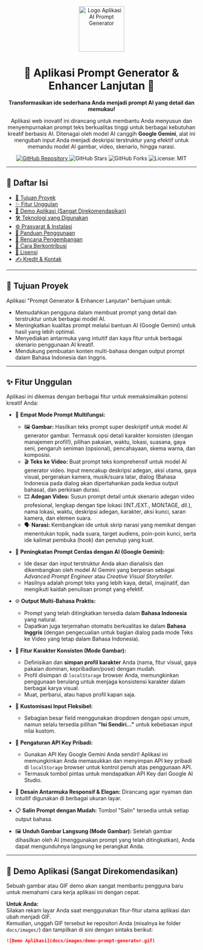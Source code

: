 <div align="center">
  <img src="https://img.icons8.com/fluency/96/artificial-intelligence.png" alt="Logo Aplikasi AI Prompt Generator" width="120" />
  
  <h1>🚀 Aplikasi Prompt Generator & Enhancer Lanjutan 🚀</h1>

  <strong>Transformasikan ide sederhana Anda menjadi prompt AI yang detail dan memukau!</strong>

  <p>
    Aplikasi web inovatif ini dirancang untuk membantu Anda menyusun dan menyempurnakan prompt teks berkualitas tinggi untuk berbagai kebutuhan kreatif berbasis AI.  
    Ditenagai oleh model AI canggih <strong>Google Gemini</strong>, alat ini mengubah input Anda menjadi deskripsi terstruktur yang efektif untuk memandu model AI gambar, video, skenario, hingga narasi.
  </p>

  <p>
    <a href="https://github.com/redstarksten/advance-prompt-enhance">
      <img src="https://img.shields.io/badge/GitHub-Lihat_Repositori-181717?style=for-the-badge&logo=github&logoColor=white" alt="GitHub Repository"/>
    </a>
    <img src="https://img.shields.io/github/stars/redstarksten/advance-prompt-enhance?style=for-the-badge&logo=github&label=Stars" alt="GitHub Stars"/>
    <img src="https://img.shields.io/github/forks/redstarksten/advance-prompt-enhance?style=for-the-badge&logo=github&label=Forks" alt="GitHub Forks"/>
    <img src="https://img.shields.io/badge/License-MIT-blue.svg?style=for-the-badge" alt="License: MIT"/>
  </p>
</div>

-----

## 📖 Daftar Isi

* [🎯 Tujuan Proyek](#-tujuan-proyek)
* [✨ Fitur Unggulan](#-fitur-unggulan)
* [📸 Demo Aplikasi (Sangat Direkomendasikan)](#-demo-aplikasi-sangat-direkomendasikan)
* [🛠️ Teknologi yang Digunakan](#️-teknologi-yang-digunakan)
* [⚙️ Prasyarat & Instalasi](#️-prasyarat--instalasi)
* [🚀 Panduan Penggunaan](#-panduan-penggunaan)
* [🔮 Rencana Pengembangan](#-rencana-pengembangan)
* [🤝 Cara Berkontribusi](#-cara-berkontribusi)
* [📄 Lisensi](#-lisensi)
* [✍️ Kredit & Kontak](#️-kredit--kontak)

-----

## 🎯 Tujuan Proyek

Aplikasi "Prompt Generator & Enhancer Lanjutan" bertujuan untuk:

* Memudahkan pengguna dalam membuat prompt yang detail dan terstruktur untuk berbagai model AI.
* Meningkatkan kualitas prompt melalui bantuan AI (Google Gemini) untuk hasil yang lebih optimal.
* Menyediakan antarmuka yang intuitif dan kaya fitur untuk berbagai skenario penggunaan AI kreatif.
* Mendukung pembuatan konten multi-bahasa dengan output prompt dalam Bahasa Indonesia dan Inggris.

-----

## ✨ Fitur Unggulan

Aplikasi ini dikemas dengan berbagai fitur untuk memaksimalkan potensi kreatif Anda:

* 🎨 **Empat Mode Prompt Multifungsi:**
  * 🖼️ **Gambar:** Hasilkan teks prompt super deskriptif untuk model AI generator gambar. Termasuk opsi detail karakter konsisten (dengan manajemen profil!), pilihan pakaian, waktu, lokasi, suasana, gaya seni, pengaruh seniman (opsional), pencahayaan, skema warna, dan komposisi.
  * 🎬 **Teks ke Video:** Buat prompt teks komprehensif untuk model AI generator video. Input mencakup deskripsi adegan, aksi utama, gaya visual, pergerakan kamera, musik/suara latar, dialog (Bahasa Indonesia pada dialog akan dipertahankan pada kedua output bahasa), dan perkiraan durasi.
  * 🎞️ **Adegan Video:** Susun prompt detail untuk skenario adegan video profesional, lengkap dengan tipe lokasi (INT./EXT., MONTAGE, dll.), nama lokasi, waktu, deskripsi adegan, karakter, aksi kunci, saran kamera, dan elemen suara.
  * 🗣️ **Narasi:** Kembangkan ide untuk skrip narasi yang memikat dengan menentukan topik, nada suara, target audiens, poin-poin kunci, serta ide kalimat pembuka (hook) dan penutup yang kuat.

* 🤖 **Peningkatan Prompt Cerdas dengan AI (Google Gemini):**
  * Ide dasar dan input terstruktur Anda akan dianalisis dan dikembangkan oleh model AI Gemini yang berperan sebagai *Advanced Prompt Engineer* atau *Creative Visual Storyteller*.
  * Hasilnya adalah prompt teks yang lebih kaya, detail, imajinatif, dan mengikuti kaidah penulisan prompt yang efektif.

* 🌐 **Output Multi-Bahasa Praktis:**
  * Prompt yang telah ditingkatkan tersedia dalam **Bahasa Indonesia** yang natural.
  * Dapatkan juga terjemahan otomatis berkualitas ke dalam **Bahasa Inggris** (dengan pengecualian untuk bagian dialog pada mode Teks ke Video yang tetap dalam Bahasa Indonesia).

* 👤 **Fitur Karakter Konsisten (Mode Gambar):**
  * Definisikan dan **simpan profil karakter** Anda (nama, fitur visual, gaya pakaian dominan, kepribadian/pose) dengan mudah.
  * Profil disimpan di `localStorage` browser Anda, memungkinkan penggunaan berulang untuk menjaga konsistensi karakter dalam berbagai karya visual.
  * Muat, perbarui, atau hapus profil kapan saja.

* 🔧 **Kustomisasi Input Fleksibel:**
  * Sebagian besar field menggunakan dropdown dengan opsi umum, namun selalu tersedia pilihan **"Isi Sendiri..."** untuk kebebasan input nilai kustom.

* 🔑 **Pengaturan API Key Pribadi:**
  * Gunakan API Key Google Gemini Anda sendiri! Aplikasi ini memungkinkan Anda memasukkan dan menyimpan API key pribadi di `localStorage` browser untuk kontrol penuh atas penggunaan API.
  * Termasuk tombol pintas untuk mendapatkan API Key dari Google AI Studio.

* 📱 **Desain Antarmuka Responsif & Elegan:** Dirancang agar nyaman dan intuitif digunakan di berbagai ukuran layar.
* 📋 **Salin Prompt dengan Mudah:** Tombol "Salin" tersedia untuk setiap output bahasa.
* 🖼️ **Unduh Gambar Langsung (Mode Gambar):** Setelah gambar dihasilkan oleh AI (menggunakan prompt yang telah ditingkatkan), Anda dapat mengunduhnya langsung ke perangkat Anda.

-----

## 📸 Demo Aplikasi (Sangat Direkomendasikan)

Sebuah gambar atau GIF demo akan sangat membantu pengguna baru untuk memahami cara kerja aplikasi ini dengan cepat.

**Untuk Anda:**  
Silakan rekam layar Anda saat menggunakan fitur-fitur utama aplikasi dan ubah menjadi GIF.  
Kemudian, unggah GIF tersebut ke repositori Anda (misalnya ke folder `docs/images/`) dan tampilkan di sini dengan sintaks berikut:

```markdown
![Demo Aplikasi](docs/images/demo-prompt-generator.gif)
